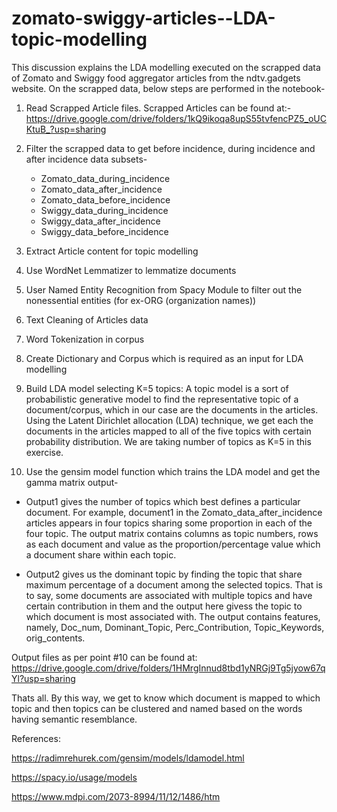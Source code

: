 # zomato-swiggy-articles--LDA-topic-modelling

This discussion explains the LDA modelling executed on the scrapped data of Zomato and Swiggy food aggregator articles from the ndtv.gadgets website. On the scrapped data, below steps are performed in the notebook-

1. Read Scrapped Article files. Scrapped Articles can be found at:-
https://drive.google.com/drive/folders/1kQ9ikoqa8upS55tvfencPZ5_oUCKtuB_?usp=sharing

2. Filter the scrapped data to get before incidence, during incidence and after incidence data subsets-

     * Zomato_data_during_incidence
     * Zomato_data_after_incidence
     * Zomato_data_before_incidence
     * Swiggy_data_during_incidence
     * Swiggy_data_after_incidence
     * Swiggy_data_before_incidence


    
3. Extract Article content for topic modelling

4. Use WordNet Lemmatizer to lemmatize documents

5. User Named Entity Recognition from Spacy Module to filter out the nonessential entities (for ex-ORG (organization names))

6. Text Cleaning of Articles data

7. Word Tokenization in corpus

8. Create Dictionary and Corpus which is required as an input for LDA modelling

9. Build LDA model selecting K=5 topics: A topic model is a sort of probabilistic generative model to find the representative topic of a document/corpus, which in our case are the documents in the articles. Using the Latent Dirichlet allocation (LDA) technique, we get each the documents in the articles mapped to all of the five topics with certain probability distribution. We are taking number of topics as K=5 in this exercise.

10. Use the gensim model function which trains the LDA model and get the gamma matrix output-
  * Output1 gives the number of topics which best defines a particular document. For example, document1 in the Zomato_data_after_incidence articles appears in four topics sharing     some proportion in each of the four topic. The output matrix contains columns as topic numbers, rows as each document and value as the proportion/percentage value which           a document share within each topic.
        
  * Output2 gives us the dominant topic by finding the topic that share maximum percentage of a document among the selected topics. That is to say, some documents are associated       with multiple topics and have certain contribution in them and the output here givess the topic to which document is most associated with. The output contains features,      
    namely, Doc_num, Dominant_Topic, Perc_Contribution, Topic_Keywords, orig_contents.

Output files as per point #10 can be found at: 
https://drive.google.com/drive/folders/1HMrgInnud8tbd1yNRGj9Tg5jyow67qYl?usp=sharing 


Thats all. By this way, we get to know which document is mapped to which topic and then topics can be clustered and named based on the words having semantic resemblance.
    
    
References:

https://radimrehurek.com/gensim/models/ldamodel.html

https://spacy.io/usage/models

https://www.mdpi.com/2073-8994/11/12/1486/htm
